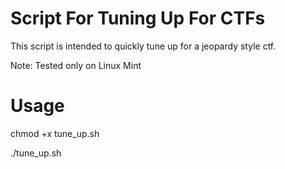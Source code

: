 # Script For Tuning Up For CTFs

This script is intended to quickly tune up for a jeopardy style ctf.

Note: Tested only on Linux Mint 

# Usage

chmod +x tune_up.sh

./tune_up.sh

